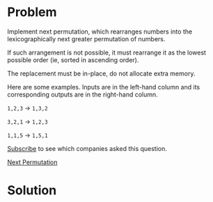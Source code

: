 
# Problem

Implement next permutation, which rearranges numbers into the
lexicographically next greater permutation of numbers.

If such arrangement is not possible, it must rearrange it as the lowest
possible order (ie, sorted in ascending order).

The replacement must be in-place, do not allocate extra memory.

Here are some examples. Inputs are in the left-hand column and its
corresponding outputs are in the right-hand column.

`1,2,3` → `1,3,2`

`3,2,1` → `1,2,3`

`1,1,5` → `1,5,1`

[Subscribe](/subscribe/) to see which companies asked this question.



[Next Permutation](https://leetcode.com/problems/next-permutation)

# Solution



